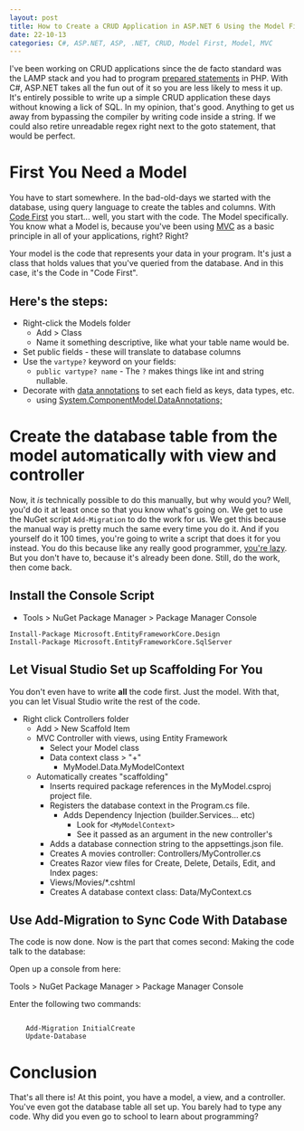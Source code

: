 ```yaml
---
layout: post
title: How to Create a CRUD Application in ASP.NET 6 Using the Model First Approach
date: 22-10-13
categories: C#, ASP.NET, ASP, .NET, CRUD, Model First, Model, MVC
---
```


I've been working on CRUD applications since the de facto standard was the LAMP stack and you had to program [prepared statements](https://www.php.net/manual/en/mysqli.quickstart.prepared-statements.php) in PHP. With C#, ASP.NET takes all the fun out of it so you are less likely to mess it up. It's entirely possible to write up a simple CRUD application these days without knowing a lick of SQL. In my opinion, that's good. Anything to get us away from bypassing the compiler by writing code inside a string. If we could also retire unreadable regex right next to the goto statement, that would be perfect.

# First You Need a Model

You have to start somewhere. In the bad-old-days we started with the database, using query language to create the tables and columns. With [Code First](https://learn.microsoft.com/en-us/ef/ef6/modeling/code-first/workflows/new-database) you start... well, you start with the code. The Model specifically. You know what a Model is, because you've been using [MVC](https://en.wikipedia.org/wiki/Model%E2%80%93view%E2%80%93controller) as a basic principle in all of your applications, right? Right?

Your model is the code that represents your data in your program. It's just a class that holds values that you've queried from the database. And in this case, it's the Code in "Code First".

## Here's the steps:

- Right-click the Models folder
	- Add > Class
	- Name it something descriptive, like what your table name would be.
- Set public fields - these will translate to database columns
- Use the `vartype?` keyword on your fields:
	- `public vartype? name` - The `?` makes things like int and string nullable.
- Decorate with [data annotations](https://learn.microsoft.com/en-us/aspnet/mvc/overview/older-versions-1/models-data/validation-with-the-data-annotation-validators-cs) to set each field as keys, data types, etc.
	- using [System.ComponentModel.DataAnnotations;](https://learn.microsoft.com/en-us/dotnet/api/system.componentmodel.dataannotations?view=net-7.0)

# Create the database table from the model automatically with view and controller

Now, it *is* technically possible to do this manually, but why would you? Well, you'd do it at least once so that you know what's going on. We get to use the NuGet script `Add-Migration` to do the work for us. We get this because the manual way is pretty much the same every time you do it. And if you yourself do it 100 times, you're going to write a script that does it for you instead. You do this because like any really good programmer, [you're lazy](https://en.wikipedia.org/wiki/Larry_Wall). But you don't have to, because it's already been done. Still, do the work, then come back.

## Install the Console Script

- Tools > NuGet Package Manager > Package Manager Console

```shell
Install-Package Microsoft.EntityFrameworkCore.Design
Install-Package Microsoft.EntityFrameworkCore.SqlServer
```

## Let Visual Studio Set up Scaffolding For You

You don't even have to write **all** the code first. Just the model. With that, you can let Visual Studio write the rest of the code. 

- Right click Controllers folder
	- Add > New Scaffold Item
	- MVC Controller with views, using Entity Framework
		- Select your Model class
		- Data context class > "+"
			- MyModel.Data.MyModelContext
	- Automatically creates "scaffolding"
		- Inserts required package references in the MyModel.csproj project file.
		- Registers the database context in the Program.cs file.
			- Adds Dependency Injection (builder.Services... etc)
				- Look for ``<MyModelContext>``
				- See it passed as an argument in the new controller's 
		- Adds a database connection string to the appsettings.json file.			
		- Creates A movies controller: Controllers/MyController.cs
		- Creates Razor view files for Create, Delete, Details, Edit, and Index pages: 
		- Views/Movies/*.cshtml
		- Creates A database context class: Data/MyContext.cs

## Use Add-Migration to Sync Code With Database

The code is now done. Now is the part that comes second: Making the code talk to the database:

Open up a console from here:

Tools > NuGet Package Manager > Package Manager Console

Enter the following two commands:

```

	Add-Migration InitialCreate
	Update-Database

```

# Conclusion

That's all there is! At this point, you have a model, a view, and a controller. You've even got the database table all set up. You barely had to type any code. Why did you even go to school to learn about programming?

